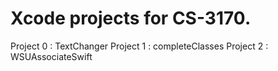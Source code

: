 # Xcode projects for CS-3170.
Project 0 : TextChanger
Project 1 : completeClasses
Project 2 : WSUAssociateSwift
